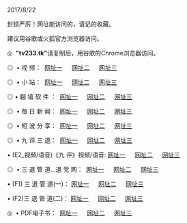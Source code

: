 <p>2017/8/22
<p>封锁严厉！网址能访问的，请记的收藏。
<p>建议用谷歌或火狐官方浏览器访问。
<p>◎   <strong>"tv233.tk"</strong>请复制后，用谷歌的Chrome浏览器访问。
<p>◎   • 视 频： 
<a href="http://po.snjt.us/tv/index.html" target="_blank">网址一</a> 　 
<a href="http://co.yutong.us/9018.html" target="_blank">网址二</a> 　 
<a href="http://e.greem.top/9449.html" target="_blank">网址三</a></p>
<p>◎ </span>  •  小 站：  
<a href="http://po.snjt.us/" target="_blank">网址一</a> 　 
<a href="http://m.dfmg.us/" target="_blank">网址二</a> 　 
<a href="http://e.greem.top/read/" target="_blank">网址三</a></p>
<p>◎  • 翻 墙 软 件 ：  
<a href="http://po.snjt.us/ff/index.html" target="_blank">网址一</a> 　 
<a href="http://co.yutong.us/s/read/a1_nd.html" target="_blank">网址二</a> 　 
<a href="http://e.greem.top/ff/index.html" target="_blank">网址三</a></p>
<p>◎ </span>  • 每 日 新 闻：  
<a href="http://po.snjt.us/day/index.html" target="_blank">网址一</a> 　 
<a href="http://co.yutong.us/day/" target="_blank">网址二</a> 　 
<a href="http://e.greem.top/day/index.html" target="_blank">网址三</a></p>
<p>◎ </span>  • 短 波 分 享：  
<a href="http://po.snjt.us/h/index.html" target="_blank">网址一</a> 　 
<a href="http://co.yutong.us/h/" target="_blank">网址二</a> 　 
<a href="http://e.greem.top/h/index.html" target="_blank">网址三</a></p>
<p>◎   • 九 评.三 退：  
<a href="http://po.snjt.us/t/index.html" target="_blank">网址一</a> 　 
<a href="http://m.dfmg.us/v2/index.html" target="_blank">网址二</a> 　 
<a href="http://e.greem.top/tt/index.html" target="_blank">网址三</a> 　</p>
<p>  • (E2_视频/语音)《九 评》视频/语音: 
<a href="http://m.dfmg.us/7738.html" target="_blank">网址一</a> 　 
<a href="http://co.yutong.us/7614.html" target="_blank">网址二</a> 　 
<a href="http://e.greem.top/7633.html" target="_blank">网址三</a></p>
<p>◎   • 三 退 管 道...退 党 网：  
<a href="http://po.snjt.us/go/td1.html" target="_blank">网址一</a> 　 
<a href="http://co.yutong.us/go/td2.html" target="_blank">网址二</a> 　 
<a href="http://e.greem.top/go/td3.html" target="_blank">网址三</a></p>
<p>  • (F1) 三 退 管 道(一)： 
<a href="http://po.snjt.us/dd/" target="_blank">网址一</a> 　 
<a href="http://co.yutong.us/s/read/a1_tdx.html" target="_blank">网址二</a> 　 
<a href="http://e.greem.top/dd/" target="_blank">网址三</a></p>
<p>  • (F2)三 退 管 道(二)： 
<a href="http://m.dfmg.us/d/" target="_blank">网址一</a> 　 
<a href="http://co.yutong.us/d/" target="_blank">网址二</a> 　 
<a href="http://e.greem.top/d/" target="_blank">网址三</a></p>
<p>◎   • PDF电子书：  
<a href="http://m.dfmg.us/p/" target="_blank">网址一</a> 　 
<a href="http://co.yutong.us/p/" target="_blank">网址二</a> 　 
<a href="http://e.greem.top/p/" target="_blank">网址三</a></p>
